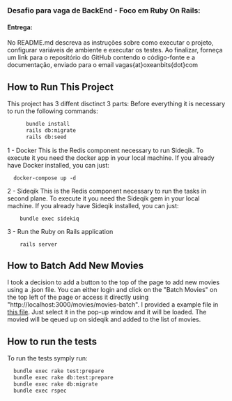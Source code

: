 ### Desafio para vaga de BackEnd - Foco em Ruby On Rails:

#### Entrega:

No README.md descreva as instruções sobre como executar o projeto, configurar variáveis de ambiente e executar os testes.
Ao finalizar, forneça um link para o repositório do GitHub contendo o código-fonte e a documentação, enviado para o email vagas{at}oxeanbits{dot}com

## How to Run This Project
This project has 3 diffent disctinct 3 parts:
  Before everything it is necessary to run the following commands:

  ```bash
        bundle install
        rails db:migrate
        rails db:seed
  ```

  1 - Docker
    This is the Redis component necessary to run Sideqik. To execute it you need the docker app in your local machine.
    If you already have Docker installed, you can just:
    
  
      docker-compose up -d
    
   2 - Sideqik
    This is the Redis component necessary to run the tasks in second plane. To execute it you need the Sideqik gem in your local machine.
    If you already have Sideqik installed, you can just:
      
    
        bundle exec sidekiq
  
  3 - Run the Ruby on Rails application
  
        rails server
    

## How to Batch Add New Movies
  I took a decision to add a button to the top of the page to add new movies using a .json file. You can either login and click on the "Batch Movies" on the top left of the page or access it directly using "http://localhost:3000/movies/movies-batch".
  I provided a example file in [this file](test.json). Just select it in the pop-up window and it will be loaded.
  The movied will be qeued up on sideqik and added to the list of movies.

## How to run the tests
To run the tests symply run:

```bash
  bundle exec rake test:prepare 
  bundle exec rake db:test:prepare
  bundle exec rake db:migrate
  bundle exec rspec
```




